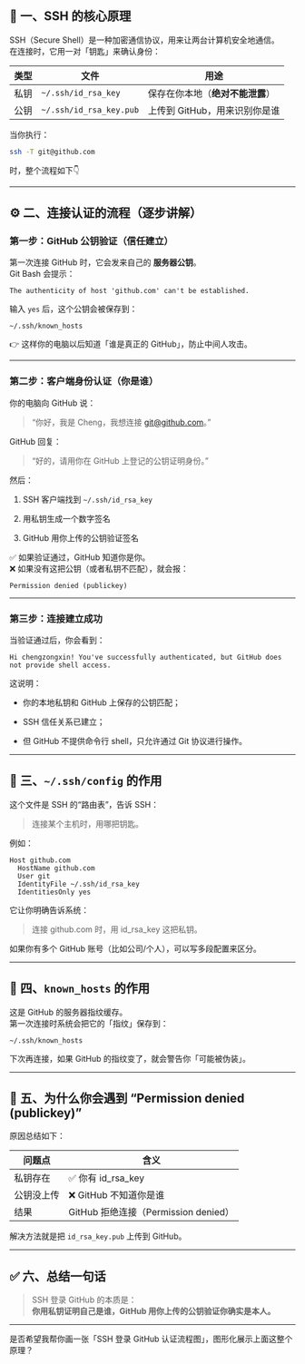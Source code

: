 

## 🧠 一、SSH 的核心原理

SSH（Secure Shell）是一种加密通信协议，用来让两台计算机安全地通信。  
在连接时，它用一对「钥匙」来确认身份：

| 类型  | 文件                      | 用途                 |
| --- | ----------------------- | ------------------ |
| 私钥  | `~/.ssh/id_rsa_key`     | 保存在你本地（**绝对不能泄露**） |
| 公钥  | `~/.ssh/id_rsa_key.pub` | 上传到 GitHub，用来识别你是谁 |

当你执行：

```bash
ssh -T git@github.com
```

时，整个流程如下👇

---

## ⚙️ 二、连接认证的流程（逐步讲解）

### 第一步：GitHub 公钥验证（信任建立）

第一次连接 GitHub 时，它会发来自己的 **服务器公钥**。  
Git Bash 会提示：

```
The authenticity of host 'github.com' can't be established.
```

输入 `yes` 后，这个公钥会被保存到：

```
~/.ssh/known_hosts
```

👉 这样你的电脑以后知道「谁是真正的 GitHub」，防止中间人攻击。

---

### 第二步：客户端身份认证（你是谁）

你的电脑向 GitHub 说：

> “你好，我是 Cheng，我想连接 [git@github.com](mailto:git@github.com)。”

GitHub 回复：

> “好的，请用你在 GitHub 上登记的公钥证明身份。”

然后：

1. SSH 客户端找到 `~/.ssh/id_rsa_key`
    
2. 用私钥生成一个数字签名
    
3. GitHub 用你上传的公钥验证签名
    

✅ 如果验证通过，GitHub 知道你是你。  
❌ 如果没有这把公钥（或者私钥不匹配），就会报：

```
Permission denied (publickey)
```

---

### 第三步：连接建立成功

当验证通过后，你会看到：

```
Hi chengzongxin! You've successfully authenticated, but GitHub does not provide shell access.
```

这说明：

- 你的本地私钥和 GitHub 上保存的公钥匹配；
    
- SSH 信任关系已建立；
    
- 但 GitHub 不提供命令行 shell，只允许通过 Git 协议进行操作。
    

---

## 🧩 三、`~/.ssh/config` 的作用

这个文件是 SSH 的“路由表”，告诉 SSH：

> 连接某个主机时，用哪把钥匙。

例如：

```
Host github.com
  HostName github.com
  User git
  IdentityFile ~/.ssh/id_rsa_key
  IdentitiesOnly yes
```

它让你明确告诉系统：

> 连接 github.com 时，用 id_rsa_key 这把私钥。

如果你有多个 GitHub 账号（比如公司/个人），可以写多段配置来区分。

---

## 🧰 四、`known_hosts` 的作用

这是 GitHub 的服务器指纹缓存。  
第一次连接时系统会把它的「指纹」保存到：

```
~/.ssh/known_hosts
```

下次再连接，如果 GitHub 的指纹变了，就会警告你「可能被伪装」。

---

## 🚦 五、为什么你会遇到 “Permission denied (publickey)”

原因总结如下：

|问题点|含义|
|---|---|
|私钥存在|✅ 你有 id_rsa_key|
|公钥没上传|❌ GitHub 不知道你是谁|
|结果|GitHub 拒绝连接（Permission denied）|

解决方法就是把 `id_rsa_key.pub` 上传到 GitHub。

---

## ✅ 六、总结一句话

> SSH 登录 GitHub 的本质是：  
> **你用私钥证明自己是谁，GitHub 用你上传的公钥验证你确实是本人。**

---

是否希望我帮你画一张「SSH 登录 GitHub 认证流程图」，图形化展示上面这整个原理？